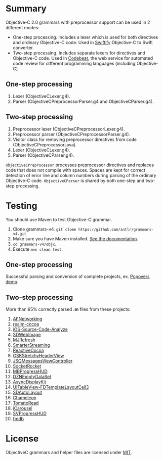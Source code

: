 # Summary

Objective-C 2.0 grammars with preprocessor support can be used in 2 different modes:

* One-step processing. Includes a lexer which is used for 
both directives and ordinary Objective-C code.
Used in [Swiftify](https://objectivec2swift.com/) Objective-C to Swift converter.
* Two-step processing. Includes separate lexers for directives and Objective-C code.
Used in [Codebeat](https://codebeat.co/), the web service for automated code review
for different programming languages (including Objective-C).

## One-step processing

1. Lexer (ObjectiveCLexer.g4).
2. Parser (ObjectiveCPreprocessorParser.g4 and ObjectiveCParser.g4).

## Two-step processing

1. Preprocessor lexer (ObjectiveCPreprocessorLexer.g4).
2. Preprocessor parser (ObjectiveCPreprocessorParser.g4).
3. Visitor class for removing preprocessor directives from code (ObjectiveCPreprocessor.java).
4. Lexer (ObjectiveCLexer.g4).
5. Parser (ObjectiveCParser.g4).

`ObjectiveCPreprocessor` processes preprocessor directives and replaces code
that does not compile with spaces. 
Spaces are kept for correct detection of error line and column numbers
during parsing of the ordinary Objective-C code. 
`ObjectiveCParser` is shared by both one-step and two-step processing.

# Testing

You should use Maven to test Objective-C grammar.

1. Clone grammars-v4. `git clone https://github.com/antlr/grammars-v4.git`
2. Make sure you have Maven installed. [See the documentation](https://maven.apache.org/).
3. `cd grammars-v4/objc`.
4. Execute `mvn clean test`.

## One-step processing

Successful parsing and conversion of complete projects,
ex. [Popovers demo](https://objectivec2swift.com/#/home/faq#how-do-i-convert-an-entire-project-from-objective-c-to-swift).

## Two-step processing

More than 95% correctly parsed **.m** files from these projects:

1. [AFNetworking](https://github.com/AFNetworking/AFNetworking)
2. [realm-cocoa](https://github.com/realm/realm-cocoa)
3. [iOS-Source-Code-Analyze](https://github.com/Draveness/iOS-Source-Code-Analyze)
4. [SDWebImage](https://github.com/rs/SDWebImage)
5. [MJRefresh](https://github.com/CoderMJLee/MJRefresh)
6. [SmarterStreaming](https://github.com/daniulive/SmarterStreaming)
7. [ReactiveCocoa](https://github.com/ReactiveCocoa/ReactiveCocoa)
8. [GSKStretchyHeaderView](https://github.com/gskbyte/GSKStretchyHeaderView)
9. [JSQMessagesViewController](https://github.com/jessesquires/JSQMessagesViewController)
10. [SocketRocket](https://github.com/facebook/SocketRocket)
11. [MBProgressHUD](https://github.com/jdg/MBProgressHUD)
12. [DZNEmptyDataSet](https://github.com/dzenbot/DZNEmptyDataSet)
13. [AsyncDisplayKit](https://github.com/facebook/AsyncDisplayKit)
14. [UITableView-FDTemplateLayoutCell3](https://github.com/forkingdog/UITableView-FDTemplateLayoutCell)
15. [SDAutoLayout](https://github.com/gsdios/SDAutoLayout)
16. [Chameleon](https://github.com/ViccAlexander/Chameleon)
17. [TomatoRead](https://github.com/everettjf/TomatoRead)
18. [iCarousel](https://github.com/nicklockwood/iCarousel)
19. [SVProgressHUD](https://github.com/SVProgressHUD/SVProgressHUD)
20. [fmdb](https://github.com/ccgus/fmdb)

# License

ObjectiveC grammars and helper files are licensed under [MIT](https://opensource.org/licenses/MIT).